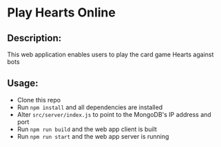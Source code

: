 # Play Hearts Online

## Description:
This web application enables users to play the card game Hearts against bots

## Usage:

* Clone this repo
* Run ```npm install``` and all dependencies are installed
* Alter ```src/server/index.js``` to point to the MongoDB's IP address and port
* Run ```npm run build``` and the web app client is built
* Run ```npm run start``` and the web app server is running
